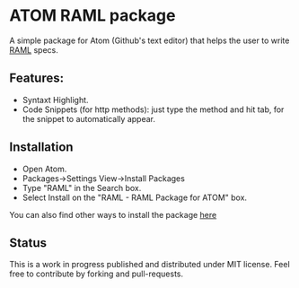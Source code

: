 # ATOM RAML package

A simple package for Atom (Github's text editor) that helps the user to write [RAML](http://raml.org/) specs.

## Features:
- Syntaxt Highlight.
- Code Snippets (for http methods): just type the method and hit tab, for the snippet to automatically appear.

## Installation
- Open Atom.
- Packages->Settings View->Install Packages
- Type "RAML" in the Search box.
- Select Install on the "RAML - RAML Package for ATOM" box.

You can also find other ways to install the package [here](http://joshbranchaud.com/blog/2014/02/27/Installing-Packages-In-Atom-Editor.html)

## Status
This is a work in progress published and distributed under MIT license. Feel free to contribute by forking and pull-requests.
